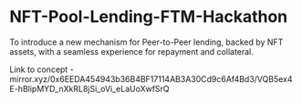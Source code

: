 # NFT-Pool-Lending-FTM-Hackathon
To introduce a new mechanism for Peer-to-Peer lending, backed by NFT assets, with a seamless experience for repayment and collateral.

Link to concept -mirror.xyz/0x6EEDA454943b36B4BF17114AB3A30Cd9c6Af4Bd3/VQB5ex4E-hBlipMYD_nXkRL8jSi_oVi_eLaUoXwfSrQ
